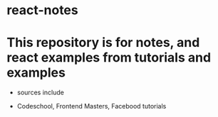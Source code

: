 # react-notes

# This repository is for notes, and react examples from tutorials and examples

* sources include 

* Codeschool, Frontend Masters, Facebood tutorials 
